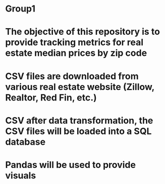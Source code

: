 # Group1
#
# The objective of this repository is to provide tracking metrics for real estate median prices by zip code
#
# CSV files are downloaded from various real estate website (Zillow, Realtor, Red Fin, etc.)
# CSV after data transformation, the CSV files will be loaded into a SQL database
#
# Pandas will be used to provide visuals
#
#
#
#
#
#
#
#
#
#